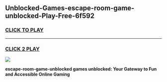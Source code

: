 
## Unblocked-Games-escape-room-game-unblocked-Play-Free-6f592
<h3>
<a href="https://premium76.site?title=escape-room-game-unblocked&ref=09A">CLICK TO PLAY</a></h3>
<hr>

<h3>
<a href="https://premium76.site?title=escape-room-game-unblocked&ref=09A">CLICK 2 PLAY</a>
  
</h3>

<a href="https://premium76.site?title=escape-room-game-unblocked&ref=09A"><img src="https://clearcache.store/games.png"></a>


**escape-room-game-unblocked games unblocked: Your Gateway to Fun and Accessible Online Gaming**
